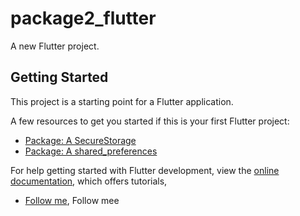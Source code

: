 # package2_flutter

A new Flutter project.

## Getting Started

This project is a starting point for a Flutter application.

A few resources to get you started if this is your first Flutter project:

- [Package: A SecureStorage](https://pub.dev/packages/flutter_secure_storage/example)
- [Package: A shared_preferences](https://pub.dev/packages/shared_preferences)

For help getting started with Flutter development, view the
[online documentation](https://pub.dev/), which offers tutorials,

- [Follow me](https://github.com/bahromnematov), Follow mee